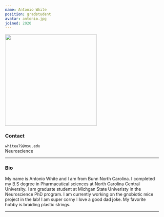 ```yaml
---
name: Antonio White
position: gradstudent
avatar: antonio.jpg
joined: 2020
---
```


<img width="300" src="{{site.baseurl}}/images/people/{{page.avatar}}" data-action="zoom">

### Contact

<i class="fa fa-envelope-o"></i>  `whitea79@msu.edu`<br>
<i class="fa fa-building"></i>Neuroscience<br>


<hr>

### Bio

My name is Antonio White and I am from Bunn North Carolina. I completed my B.S degree in Pharmacutical sciences at North Carolina Central University. I am graduate student at Michgan State Univeristy in the Neuroscience PhD program. I am currently working on the gnobiotic mice project in the lab!
I am super corny I love a good dad joke. My favorite hobby is braiding plastic strings.
<hr>

#


